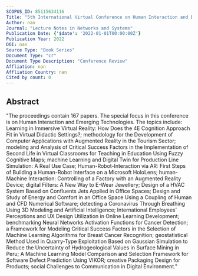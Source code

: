 ```yaml
---
SCOPUS_ID: 85115634116
Title: "5th International Virtual Conference on Human Interaction and Emerging Technologies, IHIET 2021 and 6th International Conference on Human Interaction and Emerging Technologies: Future Systems, IHIET-FS 2021"
Author: nan
Journal: "Lecture Notes in Networks and Systems"
Publication Date: {'$date': '2022-01-01T00:00:00Z'}
Publication Year: 2022
DOI: nan
Source Type: "Book Series"
Document Type: "cr"
Document Type Description: "Conference Review"
Affliation: nan
Affliation Country: nan
Cited by count: 0
---
```


## Abstract
"The proceedings contain 167 papers. The special focus in this conference is on Human Interaction and Emerging Technologies. The topics include: Learning in Immersive Virtual Reality: How Does the 4E Cognition Approach Fit in Virtual Didactic Settings?; methodology for the Development of Computer Applications with Augmented Reality in the Tourism Sector; modeling and Analysis of Critical Success Factors in the Implementation of Second Life in Virtual Classrooms for Teaching in Education Using Fuzzy Cognitive Maps; machine Learning and Digital Twin for Production Line Simulation: A Real Use Case; Human-Robot-Interaction via AR: First Steps of Building a Human-Robot Interface on a Microsoft HoloLens; human-Machine Interaction: Controlling of a Factory with an Augmented Reality Device; digital Filters: A New Way to E-Wear Jewellery; Design of a HVAC System Based on Confluents Jets Applied in Office Spaces; Design and Study of Energy and Comfort in an Office Space Using a Coupling of Human and CFD Numerical Software; detecting a Coronavirus Through Breathing Using 3D Modeling and Artificial Intelligence; International Employees’ Perceptions and UX Design Utilization in Online Learning Development; benchmarking Neural Networks Activation Functions for Cancer Detection; a Framework for Modeling Critical Success Factors in the Selection of Machine Learning Algorithms for Breast Cancer Recognition; geostatistical Method Used in Quarry-Type Exploitation Based on Gaussian Simulation to Reduce the Uncertainty of Hydrogeological Values in Surface Mining in Peru; A Machine Learning Model Comparison and Selection Framework for Software Defect Prediction Using VIKOR; creative Packaging Design for Products; social Challenges to Communication in Digital Environment."
